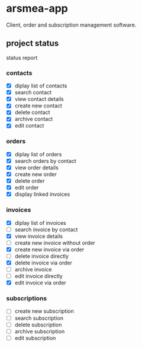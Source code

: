 # arsmea-app

Client, order and subscription management software.

## project status
status report

### contacts

- [X] diplay list of contacts
- [X] search contact
- [X] view contact details
- [X] create new contact
- [X] delete contact
- [X] archive contact
- [X] edit contact

### orders

- [X] diplay list of orders
- [X] search orders by contact
- [X] view order details
- [X] create new order
- [X] delete order
- [X] edit order
- [X] display linked invoices

### invoices

- [X] diplay list of invoices
- [ ] search invoice by contact
- [X] view invoice details
- [ ] create new invoice without order
- [X] create new invoice via order
- [ ] delete invoice directly
- [X] delete invoice via order
- [ ] archive invoice
- [ ] edit invoice directly
- [X] edit invoice via order

### subscriptions

- [ ] create new subscription
- [ ] search subscription
- [ ] delete subscription
- [ ] archive subscription
- [ ] edit subscription
